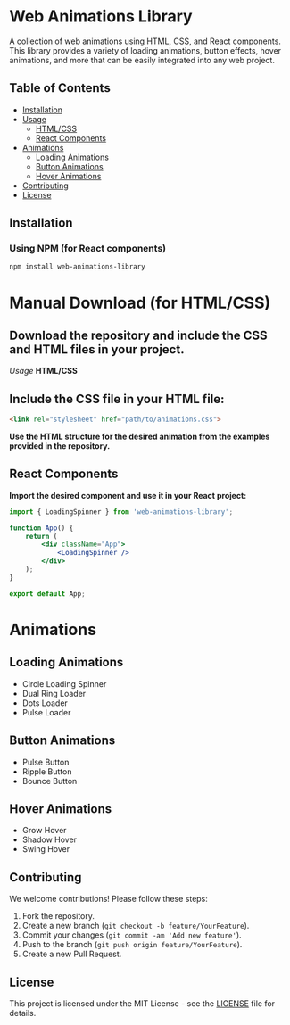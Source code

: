 # Web Animations Library

A collection of web animations using HTML, CSS, and React components. This library provides a variety of loading animations, button effects, hover animations, and more that can be easily integrated into any web project.

## Table of Contents

- [Installation](#installation)
- [Usage](#usage)
  - [HTML/CSS](#htmlcss)
  - [React Components](#react-components)
- [Animations](#animations)
  - [Loading Animations](#loading-animations)
  - [Button Animations](#button-animations)
  - [Hover Animations](#hover-animations)
- [Contributing](#contributing)
- [License](#license)

## Installation

### Using NPM (for React components)

```bash
npm install web-animations-library
```
# Manual Download (for HTML/CSS)

## Download the repository and include the CSS and HTML files in your project.
*Usage*
**HTML/CSS**

## Include the CSS file in your HTML file:

```html
<link rel="stylesheet" href="path/to/animations.css">
```
**Use the HTML structure for the desired animation from the examples provided in the repository.**

## React Components

**Import the desired component and use it in your React project:**

```jsx
import { LoadingSpinner } from 'web-animations-library';

function App() {
    return (
        <div className="App">
            <LoadingSpinner />
        </div>
    );
}

export default App;
```

# Animations

## Loading Animations

- Circle Loading Spinner
- Dual Ring Loader
- Dots Loader
- Pulse Loader

## Button Animations

- Pulse Button
- Ripple Button
- Bounce Button

## Hover Animations

- Grow Hover
- Shadow Hover
- Swing Hover

## Contributing

We welcome contributions! Please follow these steps:

1. Fork the repository.
2. Create a new branch (`git checkout -b feature/YourFeature`).
3. Commit your changes (`git commit -am 'Add new feature'`).
4. Push to the branch (`git push origin feature/YourFeature`).
5. Create a new Pull Request.

## License

This project is licensed under the MIT License - see the [LICENSE](LICENSE) file for details.

